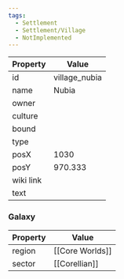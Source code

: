 ```yaml
---
tags:
  - Settlement
  - Settlement/Village
  - NotImplemented
---
```


| Property  | Value         |
| --------- | ------------- |
| id        | village_nubia |
| name      | Nubia         |
| owner     |               |
| culture   |               |
| bound     |               |
| type      |               |
| posX      | 1030          |
| posY      | 970.333       |
| wiki link |               |
| text      |               |

### Galaxy
| Property | Value           |
| -------- | --------------- |
| region   | [[Core Worlds]] |
| sector   | [[Corellian]]   |
